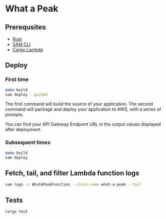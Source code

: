 # What a Peak

## Prerequsites

* [Rust](https://www.rust-lang.org/)
* [SAM CLI](https://docs.aws.amazon.com/serverless-application-model/latest/developerguide/serverless-sam-cli-install.html)
* [Cargo Lambda](https://github.com/awslabs/aws-lambda-rust-runtime#getting-started)

## Deploy

### First time

```bash
make build
sam deploy --guided
```

The first command will build the source of your application. The second command will package and deploy your application to AWS, with a series of prompts.

You can find your API Gateway Endpoint URL in the output values displayed after deployment.

### Subsequent times

```bash
make build
sam deploy
```

## Fetch, tail, and filter Lambda function logs

```bash
sam logs -n WhatAPeakFunction --stack-name what-a-peak --tail
```

## Tests

```bash
cargo test
```
